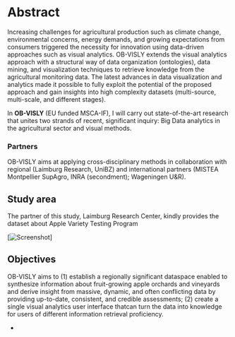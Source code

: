 # Abstract

Increasing challenges for agricultural production such as climate change, environmental concerns, energy demands, and growing expectations from consumers triggered the necessity for innovation using data-driven approaches such as visual analytics. OB-VISLY extends the visual analytics approach with a structural way of data organization (ontologies), data mining, and visualization techniques to retrieve knowledge from the agricultural monitoring data. The latest advances in data visualization and analytics made it possible to fully exploit the potential of the proposed approach and gain insights into high complexity datasets (multi-source, multi-scale, and different stages). 

In **OB-VISLY** (EU funded MSCA-IF), I will carry out state-of-the-art research that unites two strands of recent, significant inquiry: Big Data analytics in the agricultural sector and visual methods. 


### Partners

OB-VISLY aims at applying cross-disciplinary methods in collaboration with regional (Laimburg Research, UniBZ) and international partners (MISTEA Montpellier SupAgro, INRA (secondment); Wageningen U&R).

## Study area
The partner of this study, Laimburg Research Center, kindly provides the dataset about Apple Variety Testing Program

[![Screenshot](./preview.jpg)]

## Objectives
OB-VISLY aims to (1) establish a regionally significant dataspace enabled to synthesize information about fruit-growing apple orchards and vineyards and derive insight from massive, dynamic, and often conflicting data by providing up-to-date, consistent, and credible assessments; (2) create a single visual analytics user interface thatcan turn the data into knowledge for users of different information retrieval proficiency. 

- 
